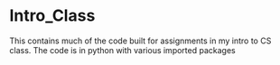 # Intro_Class
This contains much of the code built for assignments in my intro to CS class. The code is in python with various imported packages
